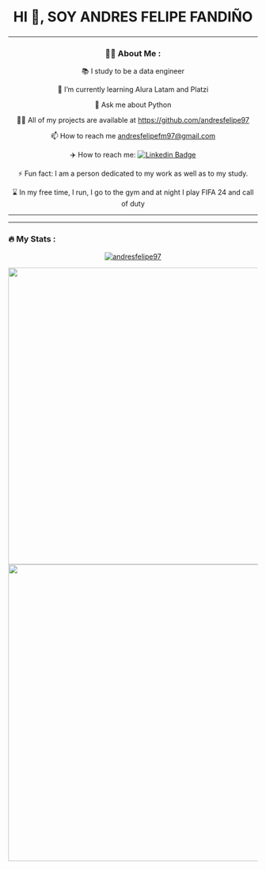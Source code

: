 

<div id="header" align="center">
 
<h1 align="center">HI 👋, SOY ANDRES FELIPE FANDIÑO</h1>
<h3 align="center"></h3>


---
### :man_technologist: About Me :

📚 I study to be a data engineer </a>

🌱 I’m currently learning Alura Latam and Platzi 

💬 Ask me about Python

👨‍💻 All of my projects are available at https://github.com/andresfelipe97

📫 How to reach me andresfelipefm97@gmail.com

✈️ How to reach me: [![Linkedin Badge](https://img.shields.io/badge/-AndresDev-blue?style=flat&logo=Linkedin&logoColor=white)](https://www.linkedin.com/in/andres-fandiño)

⚡ Fun fact: I am a person dedicated to my work as well as to my study.

⌛ In my free time, I run, I go to the gym and at night I play FIFA 24 and call of duty

---



</div>

---

### :fire: My Stats :
<p align="center"> <a href="https://github.com/ryo-ma/github-profile-trophy"><img src="https://github-profile-trophy.vercel.app/?username=andresfelipe97" alt="andresfelipe97" /></a> </p>
<div align="center">  
  <img src="http://github-readme-streak-stats.herokuapp.com?user=thefreerangetester&theme=dark&background=000000" width="600"/>
</div>
<div align="center">
  <img src="https://github-readme-stats.vercel.app/api/top-langs/?username=andresfelipe97&layout=compact&theme=vision-friendly-dark" width="600"/>
</div>
